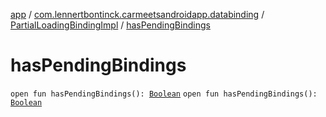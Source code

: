 [app](../../index.md) / [com.lennertbontinck.carmeetsandroidapp.databinding](../index.md) / [PartialLoadingBindingImpl](index.md) / [hasPendingBindings](./has-pending-bindings.md)

# hasPendingBindings

`open fun hasPendingBindings(): `[`Boolean`](https://kotlinlang.org/api/latest/jvm/stdlib/kotlin/-boolean/index.html)
`open fun hasPendingBindings(): `[`Boolean`](https://kotlinlang.org/api/latest/jvm/stdlib/kotlin/-boolean/index.html)